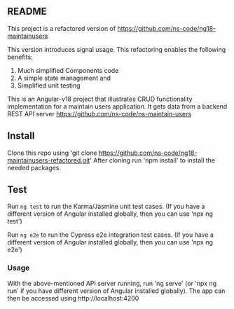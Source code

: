 ## README

This project is a refactored version of https://github.com/ns-code/ng18-maintainusers

This version introduces signal usage. This refactoring enables the following benefits:

1. Much simplified Components code
2. A simple state management and
3. Simplified unit testing

This is an Angular-v18 project that illustrates CRUD functionality implementation for a maintain users application. It gets data from a backend REST API server https://github.com/ns-code/ns-maintain-users

## Install

Clone this repo using 'git clone https://github.com/ns-code/ng18-maintainusers-refactored.git'
After cloning run 'npm install' to install the needed packages. 

## Test

Run `ng test` to run the Karma/Jasmine unit test cases. (If you have a different version of Angular installed globally, then you can use 'npx ng test')

Run `ng e2e` to run the Cypress e2e integration test cases. (If you have a different version of Angular installed globally, then you can use 'npx ng e2e')

### Usage

With the above-mentioned API server running, run 'ng serve' (or 'npx ng run' if you have different version of Angular installed globally). The app can then be accessed using http://localhost:4200

